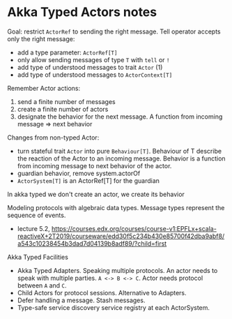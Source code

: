# Akka Typed Actors notes


Goal: restrict `ActorRef` to sending the right message. Tell operator accepts only the right message:

- add a type parameter: `ActorRef[T]`
- only allow sending messages of type `T` with `tell` or `!`
- add type of understood messages to trait `Actor` (1)
- add type of understood messages to `ActorContext[T]`

Remember Actor actions:

1. send a finite number of messages
2. create a finite number of actors
3. designate the behavior for the next message. A function from incoming message => next behavior


Changes from non-typed Actor:

- turn stateful trait `Actor` into pure `Behaviour[T]`. Behaviour of T describe the reaction of the Actor to an incoming message. Behavior is a function from incoming message to next behavior of the actor.
- guardian behavior, remove system.actorOf
- `ActorSystem[T]` is an ActorRef[T] for the guardian

In akka typed we don't create an actor, we create its behavior

Modeling protocols with algebraic data types. Message types represent the sequence of events.
- lecture 5.2, https://courses.edx.org/courses/course-v1:EPFLx+scala-reactiveX+2T2019/courseware/edd30f5c234b430e85700f42dba9abf8/a543c10238454b3dad7d04139b8adf89/?child=first


Akka Typed Facilities

- Akka Typed Adapters. Speaking multiple protocols. An actor needs to speak with multiple parties. `A <-> B <-> C`. Actor needs protocol between `A` and `C`.
- Child Actors for protocol sessions. Alternative to Adapters.
- Defer handling a message. Stash messages.
- Type-safe service discovery service registry at each ActorSystem.




